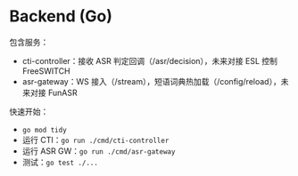 # Backend (Go)

包含服务：
- cti-controller：接收 ASR 判定回调（/asr/decision），未来对接 ESL 控制 FreeSWITCH
- asr-gateway：WS 接入（/stream），短语词典热加载（/config/reload），未来对接 FunASR

快速开始：
- `go mod tidy`
- 运行 CTI：`go run ./cmd/cti-controller`
- 运行 ASR GW：`go run ./cmd/asr-gateway`
- 测试：`go test ./...`
